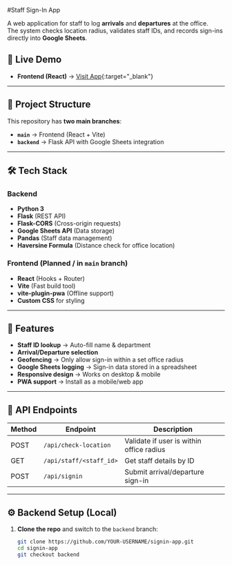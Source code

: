 #Staff Sign-In App

A web application for staff to log **arrivals** and **departures** at the office.  
The system checks location radius, validates staff IDs, and records sign-ins directly into **Google Sheets**.

## 🚀 Live Demo
- **Frontend (React)** → [Visit App](https://ohenebeng.github.io/signin-app/){:target="_blank"}

---

## 📂 Project Structure

This repository has **two main branches**:

- **`main`** → Frontend (React + Vite)
- **`backend`** → Flask API with Google Sheets integration

---

## 🛠 Tech Stack

### Backend
- **Python 3**
- **Flask** (REST API)
- **Flask-CORS** (Cross-origin requests)
- **Google Sheets API** (Data storage)
- **Pandas** (Staff data management)
- **Haversine Formula** (Distance check for office location)

### Frontend (Planned / in `main` branch)
- **React** (Hooks + Router)
- **Vite** (Fast build tool)
- **vite-plugin-pwa** (Offline support)
- **Custom CSS** for styling

---

## 📌 Features

- **Staff ID lookup** → Auto-fill name & department
- **Arrival/Departure selection**
- **Geofencing** → Only allow sign-in within a set office radius
- **Google Sheets logging** → Sign-in data stored in a spreadsheet
- **Responsive design** → Works on desktop & mobile
- **PWA support** → Install as a mobile/web app

---

## 📍 API Endpoints

| Method | Endpoint                  | Description |
|--------|---------------------------|-------------|
| POST   | `/api/check-location`     | Validate if user is within office radius |
| GET    | `/api/staff/<staff_id>`   | Get staff details by ID |
| POST   | `/api/signin`             | Submit arrival/departure sign-in |

---

## ⚙️ Backend Setup (Local)

1. **Clone the repo** and switch to the `backend` branch:
   ```bash
   git clone https://github.com/YOUR-USERNAME/signin-app.git
   cd signin-app
   git checkout backend
